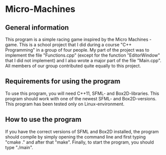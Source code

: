 # Micro-Machines

## General information

This program is a simple racing game inspired by the Micro Machines -game. This is a school project that I did during a course "C++ Programming" in a group of four people. My part of the project was to implement the file "Functions.cpp" (except for the function "EditorWindow" that I did not implement) and I also wrote a major part of the file "Main.cpp". All members of our group contributed quite equally to this project.

## Requirements for using the program

To use this program, you will need C++11, SFML- and Box2D-libraries. This program should work with one of the newest SFML- and Box2D-versions. This program has been tested only on Linux-environment.

## How to use the program

If you have the correct versions of SFML and Box2D installed, the program should compile by simply opening the command line and first typing "cmake ." and after that "make". Finally, to start the program, you should type "./main".
